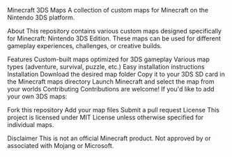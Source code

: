 Minecraft 3DS Maps
A collection of custom maps for Minecraft on the Nintendo 3DS platform.

About
This repository contains various custom maps designed specifically for Minecraft: Nintendo 3DS Edition. These maps can be used for different gameplay experiences, challenges, or creative builds.

Features
Custom-built maps optimized for 3DS gameplay
Various map types (adventure, survival, puzzle, etc.)
Easy installation instructions
Installation
Download the desired map folder
Copy it to your 3DS SD card in the Minecraft maps directory
Launch Minecraft and select the map from your worlds
Contributing
Contributions are welcome! If you'd like to add your own 3DS maps:

Fork this repository
Add your map files
Submit a pull request
License
This project is licensed under MIT License unless otherwise specified for individual maps.

Disclaimer
This is not an official Minecraft product. Not approved by or associated with Mojang or Microsoft.
